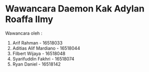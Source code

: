 # Wawancara Daemon Kak Adylan Roaffa Ilmy
Wawancara oleh :
1. Arif Rahman 				- 16518033
2. Aditias Alif Mardiano 	- 16518044
3. Filbert Wijaya			- 16518048
4. Syarifuddin Fakhri 		- 16518074
5. Ryan Daniel				- 16518142

